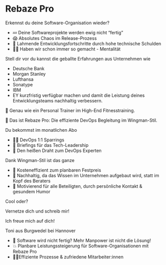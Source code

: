 # Rebaze Pro

Erkennst du deine Software-Organisation wieder?

* 💤 Deine Softwareprojekte werden ewig nicht “fertig”
* 😱 Absolutes Chaos im Release-Prozess
* 🫠 Lahmende Entwicklungsfortschritte durch hohe technische Schulden
* 👎🏼 Haben wir schon immer so gemacht - Mentalität

Stell dir vor du kannst die geballte Erfahrungen aus Unternehmen wie
* Deutsche Bank
* Morgan Stanley
* Lufthansa
* Sonatype
* IBM 
* EY 
kurzfristig verfügbar machen und damit die Leistung deines Entwicklungsteams nachhaltig verbessern.

🦾 Genau wie ein Personal Trainer im High-End Fitnesstraining.

🚀 Das ist Rebaze Pro: Die effiziente DevOps Begleitung im Wingman-Stil.

Du bekommst im monatlichen Abo
* 💪🏼 DevOps 1:1 Sparrings 
* 🎯 Briefings für das Tech-Leadership
* 📡 Den heißen Draht zum DevOps Experten

Dank Wingman-Stil ist das ganze
* 💸 Kosteneffizient zum planbaren Festpreis
* 🧬 Nachhaltig, da das Wissen im Unternehmen aufgebaut wird, statt im Kopf des Beraters 
* 🤗 Motivierend für alle Beteiligten, durch persönliche Kontakt & gesundem Humor 

Cool oder?

Vernetze dich und schreib mir!

Ich freue mich auf dich!

Toni aus Burgwedel bei Hannover


* 🤷 Software wird nicht fertig? Mehr Manpower ist nicht die Lösung! 
* 💥 Planbare Leistungssteigerung für Software-Organisationen mit Rebaze Pro
* 🦸‍♀️Effiziente Prozesse & zufriedene Mitarbeiter:innen
